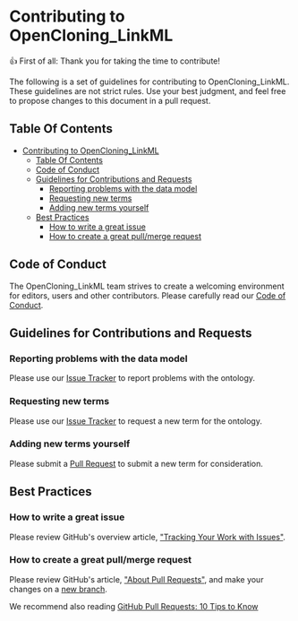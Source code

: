 # Contributing to OpenCloning_LinkML

:+1: First of all: Thank you for taking the time to contribute!

The following is a set of guidelines for contributing to
OpenCloning_LinkML. These guidelines are not strict rules.
Use your best judgment, and feel free to propose changes to this document
in a pull request.

## Table Of Contents

- [Contributing to OpenCloning\_LinkML](#contributing-to-opencloning_linkml)
  - [Table Of Contents](#table-of-contents)
  - [Code of Conduct](#code-of-conduct)
  - [Guidelines for Contributions and Requests](#guidelines-for-contributions-and-requests)
    - [Reporting problems with the data model](#reporting-problems-with-the-data-model)
    - [Requesting new terms](#requesting-new-terms)
    - [Adding new terms yourself](#adding-new-terms-yourself)
  - [Best Practices](#best-practices)
    - [How to write a great issue](#how-to-write-a-great-issue)
    - [How to create a great pull/merge request](#how-to-create-a-great-pullmerge-request)

<a id="code-of-conduct"></a>

## Code of Conduct

The OpenCloning_LinkML team strives to create a
welcoming environment for editors, users and other contributors.
Please carefully read our [Code of Conduct](CODE_OF_CONDUCT.md).

<a id="contributions"></a>

## Guidelines for Contributions and Requests

<a id="reporting-bugs"></a>

### Reporting problems with the data model

Please use our [Issue Tracker][issues] to report problems with the ontology.

<a id="requesting-terms"></a>

### Requesting new terms

Please use our [Issue Tracker][issues] to request a new term for the ontology.

<a id="adding-terms"></a>

### Adding new terms yourself

Please submit a [Pull Request][pulls] to submit a new term for consideration.

<a id="best-practices"></a>

## Best Practices

<a id="great-issues"></a>

### How to write a great issue

Please review GitHub's overview article,
["Tracking Your Work with Issues"][about-issues].

<a id="great-pulls"></a>

### How to create a great pull/merge request

Please review GitHub's article, ["About Pull Requests"][about-pulls],
and make your changes on a [new branch][about-branches].

[about-branches]: https://docs.github.com/en/pull-requests/collaborating-with-pull-requests/proposing-changes-to-your-work-with-pull-requests/about-branches
[about-issues]: https://docs.github.com/en/issues/tracking-your-work-with-issues/about-issues
[about-pulls]: https://docs.github.com/en/pull-requests/collaborating-with-pull-requests/proposing-changes-to-your-work-with-pull-requests/about-pull-requests
[issues]: https://github.com/genestorian/OpenCloning_LinkML/issues/
[pulls]: https://github.com/genestorian/OpenCloning_LinkML/pulls/

We recommend also reading [GitHub Pull Requests: 10 Tips to Know](https://blog.mergify.com/github-pull-requests-10-tips-to-know/)

